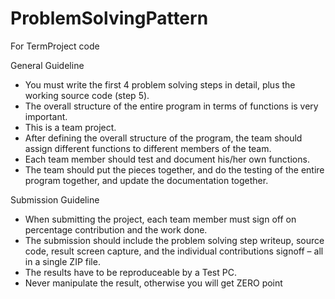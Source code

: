# ProblemSolvingPattern
For TermProject code 

General Guideline

- You must write the first 4 problem solving steps in detail, plus the working source code (step 5).
- The overall structure of the entire program in terms of functions 
is very important.
- This is a team project.
- After defining the overall structure of the program, the team 
should assign different functions to different members of the 
team.
- Each team member should test and document his/her own 
functions.
- The team should put the pieces together, and do the testing of 
the entire program together, and update the documentation 
together.


Submission Guideline
- When submitting the project, each team member must sign 
off on percentage contribution and the work done.
- The submission should include the problem solving step 
writeup, source code, result screen capture, and the 
individual contributions signoff – all in a single ZIP file. 
- The results have to be reproduceable by a Test PC.
- Never manipulate the result, otherwise you will get ZERO point


